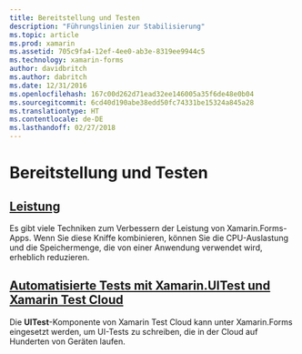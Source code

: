 ```yaml
---
title: Bereitstellung und Testen
description: "Führungslinien zur Stabilisierung"
ms.topic: article
ms.prod: xamarin
ms.assetid: 705c9fa4-12ef-4ee0-ab3e-8319ee9944c5
ms.technology: xamarin-forms
author: davidbritch
ms.author: dabritch
ms.date: 12/31/2016
ms.openlocfilehash: 167c00d262d71ead32ee146005a35f6de48e0b04
ms.sourcegitcommit: 6cd40d190abe38edd50fc74331be15324a845a28
ms.translationtype: HT
ms.contentlocale: de-DE
ms.lasthandoff: 02/27/2018
---
```

# <a name="deployment-and-testing"></a>Bereitstellung und Testen

## <a name="performanceperformancemd"></a>[Leistung](performance.md)

Es gibt viele Techniken zum Verbessern der Leistung von Xamarin.Forms-Apps. Wenn Sie diese Kniffe kombinieren, können Sie die CPU-Auslastung und die Speichermenge, die von einer Anwendung verwendet wird, erheblich reduzieren.

## <a name="automated-testing-with-xamarinuitest-and-xamarin-test-clouduitest-and-test-cloudmd"></a>[Automatisierte Tests mit Xamarin.UITest und Xamarin Test Cloud](uitest-and-test-cloud.md)

Die **UITest**-Komponente von Xamarin Test Cloud kann unter Xamarin.Forms eingesetzt werden, um UI-Tests zu schreiben, die in der Cloud auf Hunderten von Geräten laufen.
